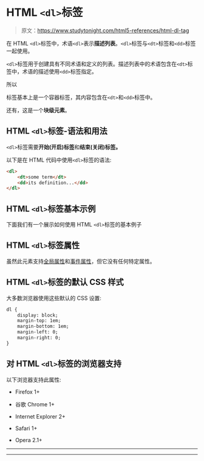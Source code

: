 # HTML `<dl>`标签

> 原文：<https://www.studytonight.com/html5-references/html-dl-tag>

在 HTML `<dl>`标签中，术语`<dl>`表示**描述列表**。`<dl>`标签与`<dt>`标签和`<dd>`标签一起使用。

`<dl>`标签用于创建具有不同术语和定义的列表。描述列表中的术语包含在`<dt>`标签中，术语的描述使用`<dd>`标签指定。

所以

标签基本上是一个容器标签，其内容包含在`<dt>`和`<dd>`标签中。

还有，这是一个**块级元素**。

## HTML `<dl>`标签-语法和用法

`<dl>`标签需要**开始(开启)标签**和**结束(关闭)标签。**

以下是在 HTML 代码中使用`<dl>`标签的语法:

```html
<dl>
    <dt>some term</dt>
    <dd>its definition...</dd>
</dl>
```

## HTML `<dl>`标签基本示例

下面我们有一个展示如何使用 HTML `<dl>`标签的基本例子

## HTML `<dl>`标签属性

虽然此元素支持[全局属性](https://www.studytonight.com/html5-references/html-global-attributes)和[事件属性](https://www.studytonight.com/html5-references/html-event-attributes)，但它没有任何特定属性。

## HTML `<dl>`标签的默认 CSS 样式

大多数浏览器使用这些默认的 CSS 设置:

```html
dl {
    display: block;
    margin-top: 1em;
    margin-bottom: 1em;
    margin-left: 0;
    margin-right: 0;
}
```

## 对 HTML `<dl>`标签的浏览器支持

以下浏览器支持此属性:

*   Firefox 1+

*   谷歌 Chrome 1+

*   Internet Explorer 2+

*   Safari 1+

*   Opera 2.1+

* * *

* * *